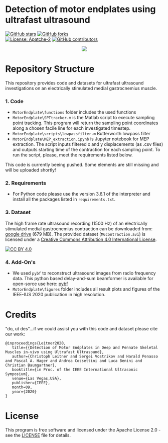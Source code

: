 # Detection of motor endplates using ultrafast ultrasound
[![GitHub stars](https://img.shields.io/github/stars/luuleitner/MotorEndplate?label=Stars&style=social)](https://github.com/luuleitner/MotorEndplate)
[![GitHub forks](https://img.shields.io/github/forks/luuleitner/MotorEndplate?label=Fork&style=social)](https://github.com/luuleitner/MotorEndplate)
<br>
[![License: Apatche-2](https://img.shields.io/hexpm/l/plug)](https://www.apache.org/licenses/LICENSE-2.0)
[![GitHub contributors](https://img.shields.io/badge/Contributions-Welcome-brightgreen)](https://github.com/luuleitner/MotorEndplate)

<p align="center">
<img src="https://github.com/luuleitner/MotorEndplate/blob/master/figures/contraction.gif">
</p>

# Repository Structure

This repository provides code and datasets for ultrafast ultrasound investigations on an electrically stimulated medial gastrocnemius muscle.

### 1. Code
- `MotorEndplate\functions` folder includes the used functions
- `MotorEndplate\SPTtracker.m` is the Matlab script to execute sampling point tracking. This program will return the sampling point coordinates along a chosen facile line for each investigated timestep.
- `MotorEndplate\scripts\lowpassfilter.m` Butterworth lowpass filter
- `MotorEndplate\MEP_extraction.ipynb` is Jupyter notebook for MEP extraction. The script inputs filtered x and y displacements (as .csv files) and outputs starting time of the contraction for each sampling point. To run the script, please, meet the requirements listed below.

This code is currently beeing pushed. Some elements are still missing and will be uploaded shortly!

### 2. Requirements
- For Python code please use the version 3.6.1 of the interpreter and install all the packages listed in `requirements.txt`.

### 3. Dataset
The high frame rate ultrasound recording (1500 Hz) of an electrically stimulated medial gastrocnemius contraction can be downloaded from: [google drive](https://drive.google.com/file/d/1UnxKz-48edv91yl6tduEGyUoVwtJ64Iq/view?usp=sharing) (679 MB). The provided dataset (`MGcontraction.avi`) is licensed under a [Creative Commons Attribution 4.0 International License](https://github.com/luuleitner/MotorEndplate/blob/master/license/LICENSE_dataset).

[![CC BY 4.0](https://i.creativecommons.org/l/by/4.0/88x31.png)](http://creativecommons.org/licenses/by/4.0/)

### 4. Add-On's
- We used `pybf` to reconstruct ultrasound images from radio frequency data. This python based delay-and-sum beamformer is available for open-sorce use here: [pybf](https://github.com/Sergio5714/pybf)
- `MotorEndplate\figures` folder includes all result plots and figures of the IEEE-IUS 2020 publication in high resolution.

# Credits

"do, ut des"...if we could assist you with this code and dataset please cite our work:
```
@inproceedings{Leitner2020,
   title={{Detection of Motor Endplates in Deep and Pennate Skeletal Muscles in-vivo using Ultrafast Ultrasound},
   author={Christoph Leitner and Sergei Vostrikov and Harald Penasso and Pascal A. Hager and Andrea Cossettini and Luca Benini and Christian Baumgartner},
   booktitle={in Proc. of the IEEE International Ultrasonic Symposium},
   venue={Las Vegas,USA},
   publisher={IEEE},
   month=09,
   year={2020}  
}
```

# License

This program is free software and licensed under the Apache License 2.0 - see the [LICENSE](https://github.com/luuleitner/MotorEndplate/blob/master/license/LICENSE_code) file for details.

